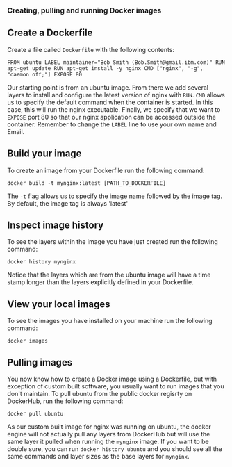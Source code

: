 ### Creating, pulling and running Docker images

## Create a Dockerfile

Create a file called `Dockerfile` with the following contents:

`FROM ubuntu
LABEL maintainer="Bob Smith (Bob.Smith@gmail.ibm.com)"
RUN apt-get update
RUN apt-get install -y nginx
CMD ["nginx", "-g", "daemon off;"]
EXPOSE 80`

Our starting point is from an ubuntu image. From there we add several layers to install and configure the latest version of nginx with `RUN`. `CMD` allows us to specify the default command when the container is started. In this case, this will run the nginx executable. Finally, we specify that we want to `EXPOSE` port 80 so that our nginx application can be accessed outside the container. Remember to change the `LABEL` line to use your own name and Email.

## Build your image

To create an image from your Dockerfile run the following command:

`docker build -t mynginx:latest [PATH_TO_DOCKERFILE]`

The `-t` flag allows us to specify the image name followed by the image tag. By default, the image tag is always 'latest'

## Inspect image history

To see the layers within the image you have just created run the following command:

`docker history mynginx`

Notice that the layers which are from the ubuntu image will have a time stamp longer than the layers explicitly defined in your Dockerfile.

## View your local images

To see the images you have installed on your machine run the following command:

`docker images`

## Pulling images

You now know how to create a Docker image using a Dockerfile, but with exception of custom built software, you usually want to run images that you don't maintain. To pull ubuntu from the public docker regisrty on DockerHub, run the following command:

`docker pull ubuntu`

As our custom built image for nginx was running on ubuntu, the docker engine will not actually pull any layers from DockerHub but will use the same layer it pulled when running the `mynginx` image. If you want to be double sure, you can run `docker history ubuntu` and you should see all the same commands and layer sizes as the base layers for `mynginx`.
